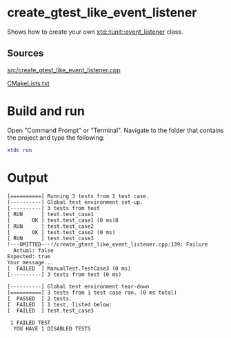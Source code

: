 # create_gtest_like_event_listener

Shows how to create your own [xtd::tunit::event_listener](https://codedocs.xyz/gammasoft71/xtd/classxtd_1_1tunit_1_1event__listener.html) class.

## Sources

[src/create_gtest_like_event_listener.cpp](src/create_gtest_like_event_listener.cpp)

[CMakeLists.txt](CMakeLists.txt)

# Build and run

Open "Command Prompt" or "Terminal". Navigate to the folder that contains the project and type the following:

```cmake
xtdc run
```

# Output

```
[==========] Running 3 tests from 1 test case.
[----------] Global test environment set-up.
[----------] 3 tests from test
[ RUN      ] test.test_case1
[       OK ] test.test_case1 (0 ms)8
[ RUN      ] test.test_case2
[       OK ] test.test_case2 (0 ms)
[ RUN      ] test.test_case3
!---OMITTED---!/create_gtest_like_event_listener.cpp:139: Failure
  Actual: false
Expected: true
Your message...
[  FAILED  ] ManualTest.TestCase3 (0 ms)
[----------] 3 tests from test (0 ms)

[----------] Global test environment tear-down
[==========] 3 tests from 1 test case ran. (0 ms total)
[  PASSED  ] 2 tests.
[  FAILED  ] 1 test, listed below:
[  FAILED  ] test.test_case3

 1 FAILED TEST
  YOU HAVE 1 DISABLED TESTS
```
